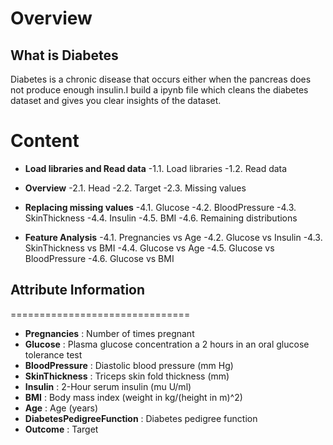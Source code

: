 Overview
========
## What is Diabetes

Diabetes is a chronic disease that occurs either when the pancreas does not produce enough insulin.I build a ipynb file which cleans the diabetes dataset and gives
you clear insights of the dataset.

Content
================

- **Load libraries and Read data**
  -1.1. Load libraries
  -1.2. Read data

- **Overview**
  -2.1. Head
  -2.2. Target
  -2.3. Missing values

- **Replacing missing values**
  -4.1. Glucose
  -4.2. BloodPressure
  -4.3. SkinThickness
  -4.4. Insulin
  -4.5. BMI
  -4.6. Remaining distributions

+ **Feature Analysis**
  -4.1. Pregnancies vs Age
  -4.2. Glucose vs Insulin
  -4.3. SkinThickness vs BMI
  -4.4. Glucose vs Age
  -4.5. Glucose vs BloodPressure
  -4.6. Glucose vs BMI

## Attribute Information
===============================

+ **Pregnancies** : Number of times pregnant
+ **Glucose** : Plasma glucose concentration a 2 hours in an oral glucose tolerance test
+ **BloodPressure** : Diastolic blood pressure (mm Hg)
+ **SkinThickness** : Triceps skin fold thickness (mm)
+ **Insulin** : 2-Hour serum insulin (mu U/ml)
+ **BMI** : Body mass index (weight in kg/(height in m)^2)
+ **Age** : Age (years)
+ **DiabetesPedigreeFunction** : Diabetes pedigree function
+ **Outcome** : Target
